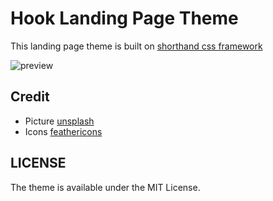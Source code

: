 # Hook Landing Page Theme

This landing page theme is built on [shorthand css framework](https://github.com/shorthandcss/shorthand)

![preview](/preview.jpg)

## Credit

* Picture [unsplash](https://unsplash.com)
* Icons [feathericons](https://feathericons.com)

## LICENSE

The theme is available under the MIT License.